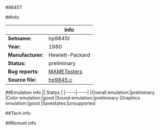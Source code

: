 #9845T

##Info

||Info|
|-----|-----|
|**Setname:**|hp9845t
|**Year:**|1980
|**Manufacturer:**|Hewlett-Packard
|**Status:**|preliminary
|**Bug reports:**|[MAMETesters](http://mametesters.org/view_all_set.php?type=1&temporary=y&search=hp9845.c)
|**Source file:**|[hp9845.c](https://github.com/mamedev/mame/blob/master/src/mess/drivers/hp9845.c)

##Emulation info
|| Status |
|-----|-----|
|Overall emulation:|preliminary
|Color emulation:|good
|Sound emulation:|preliminary
|Graphics emulation:|good
|Savestates:|unsupported

##Tech info

##Romset info

<!--- START OF EDITED COMMENT DO NOT TOUCH TEXT ABOVE-->
